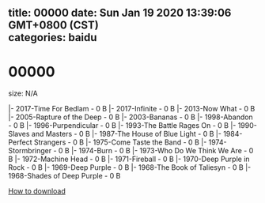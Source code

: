 
title: 00000
date: Sun Jan 19 2020 13:39:06 GMT+0800 (CST)    
categories: baidu
---

# 00000
size: N/A
 
 
|- 2017-Time For Bedlam - 0 B
|- 2017-Infinite - 0 B
|- 2013-Now What - 0 B
|- 2005-Rapture of the Deep - 0 B
|- 2003-Bananas - 0 B
|- 1998-Abandon - 0 B
|- 1996-Purpendicular - 0 B
|- 1993-The Battle Rages On - 0 B
|- 1990-Slaves and Masters - 0 B
|- 1987-The House of Blue Light - 0 B
|- 1984-Perfect Strangers - 0 B
|- 1975-Come Taste the Band - 0 B
|- 1974-Stormbringer - 0 B
|- 1974-Burn - 0 B
|- 1973-Who Do We Think We Are - 0 B
|- 1972-Machine Head - 0 B
|- 1971-Fireball - 0 B
|- 1970-Deep Purple in Rock - 0 B
|- 1969-Deep Purple - 0 B
|- 1968-The Book of Taliesyn - 0 B
|- 1968-Shades of Deep Purple - 0 B

[How to download](https://bpcam.bemobtrk.com/go/2ceec3aa-1ca2-46d6-b9ff-aaa5c184517c?jno=204)
